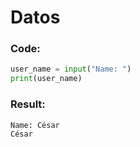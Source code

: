 # **Datos**

### **Code:**
```py
user_name = input("Name: ")
print(user_name)
```

### **Result:**
```py
Name: César
César
```
